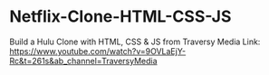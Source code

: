 # Netflix-Clone-HTML-CSS-JS

Build a Hulu Clone with HTML, CSS & JS from Traversy Media
Link:
https://www.youtube.com/watch?v=9OVLaEjY-Rc&t=261s&ab_channel=TraversyMedia